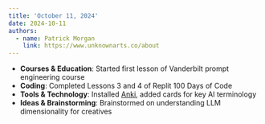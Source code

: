 ```yaml
---
title: 'October 11, 2024'
date: 2024-10-11
authors:
  - name: Patrick Morgan
    link: https://www.unknownarts.co/about
---
```


- **Courses & Education**: Started first lesson of Vanderbilt prompt engineering course
- **Coding**: Completed Lessons 3 and 4 of Replit 100 Days of Code
- **Tools & Technology**: Installed [Anki](https://apps.ankiweb.net), added cards for key AI terminology
- **Ideas & Brainstorming**: Brainstormed on understanding LLM dimensionality for creatives